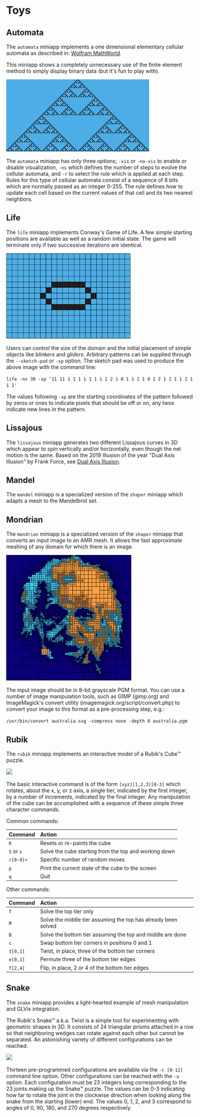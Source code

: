 # Toys

## Automata

The `automata` miniapp implements a one dimensional elementary cellular
automata as described in:
[Wolfram MathWorld](http://mathworld.wolfram.com/ElementaryCellularAutomaton.html).

This miniapp shows a completely unnecessary use of the finite element
method to simply display binary data (but it's fun to play with).

![](img/examples/automata.png)

The `automata` miniapp has only three options; `-vis` or `-no-vis` to
enable or disable visualization, `-ns` which defines the number of
steps to evolve the cellular automata, and `-r` to select the rule
which is applied at each step.  Rules for this type of cellular
automata consist of a sequence of 8 bits which are normally passed as
an integer 0-255.  The rule defines how to update each cell based on
the current values of that cell and its two nearest neighbors.

## Life

The `life` miniapp implements Conway's Game of Life. A few simple
starting positions are available as well as a random initial
state. The game will terminate only if two successive iterations are
identical.

![](img/examples/life.gif)

Users can control the size of the domain and the initial placement of
simple objects like _blinkers_ and _gliders_.  Arbitrary patterns can
be supplied through the `--sketch-pad` or `-sp` option.  The sketch
pad was used to produce the above image with the command line:

``life -nx 30 -sp '11 11 1 1 1 1 1 1 1 1 2
                         1 0 1 1 1 1 0 1 2
                         1 1 1 1 1 1 1 1'``

The values following `-sp` are the starting coordinates of the pattern
followed by zeros or ones to indicate pixels that should be off or on,
any twos indicate new lines in the pattern.

## Lissajous

The `lissajous` miniapp generates two different Lissajous curves in 3D
which appear to spin vertically and/or horizontally, even though the
net motion is the same.  Based on the 2019 Illusion of the year "Dual
Axis Illusion" by Frank Force, see
[Dual Axis Illusion](http://illusionoftheyear.com/2019/12/dual-axis-illusion).

## Mandel

The `mandel` miniapp is a specialized version of the `shaper` miniapp which
adapts a mesh to the Mandelbrot set.

## Mondrian

The `mondrian` miniapp is a specialized version of the `shaper`
miniapp that converts an input image to an AMR mesh. It allows the
fast approximate meshing of any domain for which there is an image.

![](img/examples/mondrian.png)

The input image should be in 8-bit grayscale PGM format. You can use a
number of image manipulation tools, such as GIMP (gimp.org) and ImageMagick's
convert utility (imagemagick.org/script/convert.php) to convert your image to
this format as a pre-processing step, e.g.:

```/usr/bin/convert australia.svg -compress none -depth 8 australia.pgm```

## Rubik

The `rubik` miniapp implements an interactive model of a Rubik's Cube&trade; puzzle.

![](img/examples/rubik.gif)

The basic interactive command is of the form `[xyz][1,2,3][0-3]` which
rotates, about the x, y, or z axis, a single tier, indicated by the
first integer, by a number of increments, indicated by the final
integer.  Any manipulation of the cube can be accomplished with a
sequence of these simple three character commands.

Common commands:

| Command    | Action                                                         |
|:-----------|:---------------------------------------------------------------|
| `R`        | Resets or re-paints the cube                                   |
| `S` or `s` | Solve the cube starting from the top and working down          |
| `r[0-9]+`  | Specific number of random moves                                |
| `p`        | Print the current state of the cube to the screen              |
| `q`        | Quit                                                           |

Other commands:

| Command    | Action                                                         |
|:-----------|:---------------------------------------------------------------|
| `T`        | Solve the top tier only                                        |
| `M`        | Solve the middle tier assuming the top has already been solved |
| `B`        | Solve the bottom tier assuming the top and middle are done     |
| `c`        | Swap bottom tier corners in positions 0 and 1                  |
| `t[0,1]`   | Twist, in place, three of the bottom tier corners              |
| `e[0,1]`   | Permute three of the bottom tier edges                         |
| `f[2,4]`   | Flip, in place, 2 or 4 of the bottom tier edges                |

## Snake

The `snake` miniapp provides a light-hearted example of mesh manipulation and
GLVis integration.

The Rubik's Snake&trade; a.k.a. Twist is a simple tool for experimenting with
geometric shapes in 3D. It consists of 24 triangular prisms attached in
a row so that neighboring wedges can rotate against each other but cannot
be separated. An astonishing variety of different configurations can be
reached.

![](img/examples/snake.png)

Thirteen pre-programmed configurations are available via the `-c
[0-12]` command line option.  Other configurations can be reached with
the `-u` option.  Each configuration must be 23 integers long
corresponding to the 23 joints making up the Snake&trade; puzzle. The
values can be 0-3 indicating how far to rotate the joint in the
clockwise direction when looking along the snake from the starting
(lower) end. The values 0, 1, 2, and 3 correspond to angles of 0, 90,
180, and 270 degrees respectively.
